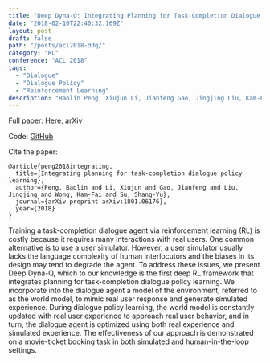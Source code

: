 ```yaml
---
title: "Deep Dyna-Q: Integrating Planning for Task-Completion Dialogue Policy Learning"
date: "2018-02-10T22:40:32.169Z"
layout: post
draft: false
path: "/posts/acl2018-ddq/"
category: "RL"
conference: "ACL 2018"
tags:
  - "Dialogue"
  - "Dialogue Policy"
  - "Reinforcement Learning"
description: "Baolin Peng, Xiujun Li, Jianfeng Gao, Jingjing Liu, Kam-Fai Wong, and Shang-Yu Su"
---
```


Full paper:
<a href="./acl-2018-deep.pdf" target="_blank">Here</a>,
<a href="https://arxiv.org/abs/1801.06176" target="_blank">arXiv</a>


Code: 
<a href="https://github.com/MiuLab/DDQ" target="_blank">GitHub</a>

Cite the paper:
```
@article{peng2018integrating,
  title={Integrating planning for task-completion dialogue policy learning},
  author={Peng, Baolin and Li, Xiujun and Gao, Jianfeng and Liu, Jingjing and Wong, Kam-Fai and Su, Shang-Yu},
  journal={arXiv preprint arXiv:1801.06176},
  year={2018}
}
```
Training a task-completion dialogue agent via reinforcement learning (RL) is costly because it requires many interactions with real users. One common alternative is to use a user simulator. However, a user simulator usually lacks the language complexity of human interlocutors and the biases in its design may tend to degrade the agent. To address these issues, we present Deep Dyna-Q, which to our knowledge is the first deep RL framework that integrates planning for task-completion dialogue policy learning. We incorporate into the dialogue agent a model of the environment, referred to as the world model, to mimic real user response and generate simulated experience. During dialogue policy learning, the world model is constantly updated with real user experience to approach real user behavior, and in turn, the dialogue agent is optimized using both real experience and simulated experience. The effectiveness of our approach is demonstrated on a movie-ticket booking task in both simulated and human-in-the-loop settings.
